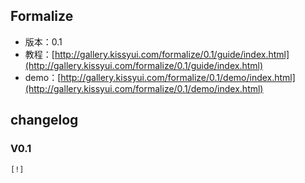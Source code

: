 ## Formalize



* 版本：0.1
* 教程：[http://gallery.kissyui.com/formalize/0.1/guide/index.html](http://gallery.kissyui.com/formalize/0.1/guide/index.html)
* demo：[http://gallery.kissyui.com/formalize/0.1/demo/index.html](http://gallery.kissyui.com/formalize/0.1/demo/index.html)

## changelog

### V0.1

    [!]


